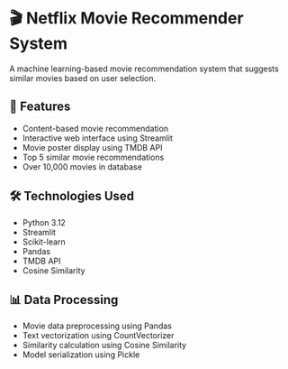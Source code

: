# 🎬 Netflix Movie Recommender System

  A machine learning-based movie recommendation system that suggests similar movies based on user selection.

## 🚀 Features

- Content-based movie recommendation
- Interactive web interface using Streamlit
- Movie poster display using TMDB API
- Top 5 similar movie recommendations
- Over 10,000 movies in database

## 🛠️ Technologies Used

- Python 3.12
- Streamlit
- Scikit-learn
- Pandas
- TMDB API
- Cosine Similarity

## 📊 Data Processing

- Movie data preprocessing using Pandas
- Text vectorization using CountVectorizer
- Similarity calculation using Cosine Similarity
- Model serialization using Pickle
